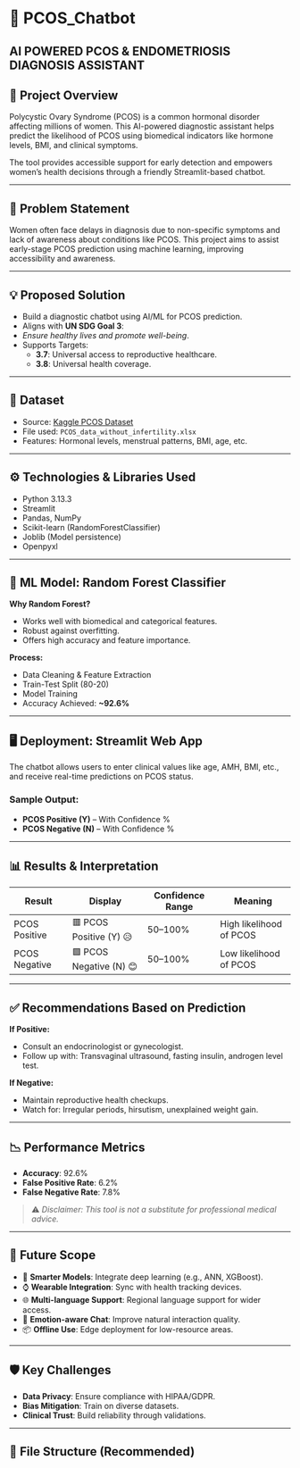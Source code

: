 # 🌸 PCOS_Chatbot

AI POWERED PCOS & ENDOMETRIOSIS DIAGNOSIS ASSISTANT
---

## 📌 Project Overview

Polycystic Ovary Syndrome (PCOS) is a common hormonal disorder affecting millions of women. This AI-powered diagnostic assistant helps predict the likelihood of PCOS using biomedical indicators like hormone levels, BMI, and clinical symptoms. 

The tool provides accessible support for early detection and empowers women’s health decisions through a friendly Streamlit-based chatbot.

---

## 🎯 Problem Statement

Women often face delays in diagnosis due to non-specific symptoms and lack of awareness about conditions like PCOS. This project aims to assist early-stage PCOS prediction using machine learning, improving accessibility and awareness.

---

## 💡 Proposed Solution

- Build a diagnostic chatbot using AI/ML for PCOS prediction.
- Aligns with **UN SDG Goal 3**:
- *Ensure healthy lives and promote well-being*.
- Supports Targets:
  - **3.7**: Universal access to reproductive healthcare.
  - **3.8**: Universal health coverage.

---

## 📁 Dataset

- Source: [Kaggle PCOS Dataset](https://www.kaggle.com/datasets/prasoonkottarathil/polycystic-ovary-syndrome-pcos)
- File used: `PCOS_data_without_infertility.xlsx`
- Features: Hormonal levels, menstrual patterns, BMI, age, etc.

---

## ⚙️ Technologies & Libraries Used

- Python 3.13.3
- Streamlit
- Pandas, NumPy
- Scikit-learn (RandomForestClassifier)
- Joblib (Model persistence)
- Openpyxl

---

## 🧠 ML Model: Random Forest Classifier

**Why Random Forest?**
- Works well with biomedical and categorical features.
- Robust against overfitting.
- Offers high accuracy and feature importance.

**Process:**
- Data Cleaning & Feature Extraction
- Train-Test Split (80-20)
- Model Training
- Accuracy Achieved: **~92.6%**

---

## 🖥️ Deployment: Streamlit Web App

The chatbot allows users to enter clinical values like age, AMH, BMI, etc., and receive real-time predictions on PCOS status.

### Sample Output:
- **PCOS Positive (Y)** – With Confidence %
- **PCOS Negative (N)** – With Confidence %

---

## 📊 Results & Interpretation

| Result         | Display                  | Confidence Range | Meaning                       |
|----------------|---------------------------|-------------------|-------------------------------|
| PCOS Positive  | 🟥 PCOS Positive (Y) 😥   | 50–100%           | High likelihood of PCOS       |
| PCOS Negative  | 🟩 PCOS Negative (N) 😊   | 50–100%           | Low likelihood of PCOS        |

---

## ✅ Recommendations Based on Prediction

**If Positive:**
- Consult an endocrinologist or gynecologist.
- Follow up with: Transvaginal ultrasound, fasting insulin, androgen level test.

**If Negative:**
- Maintain reproductive health checkups.
- Watch for: Irregular periods, hirsutism, unexplained weight gain.

---

## 📉 Performance Metrics

- **Accuracy**: 92.6%
- **False Positive Rate**: 6.2%
- **False Negative Rate**: 7.8%

> ⚠️ *Disclaimer: This tool is not a substitute for professional medical advice.*

---

## 🔭 Future Scope

- 🔬 **Smarter Models**: Integrate deep learning (e.g., ANN, XGBoost).
- ⌚ **Wearable Integration**: Sync with health tracking devices.
- 🌐 **Multi-language Support**: Regional language support for wider access.
- 💬 **Emotion-aware Chat**: Improve natural interaction quality.
- 📦 **Offline Use**: Edge deployment for low-resource areas.

---

## 🛡️ Key Challenges

- **Data Privacy**: Ensure compliance with HIPAA/GDPR.
- **Bias Mitigation**: Train on diverse datasets.
- **Clinical Trust**: Build reliability through validations.

---

## 📂 File Structure (Recommended)

